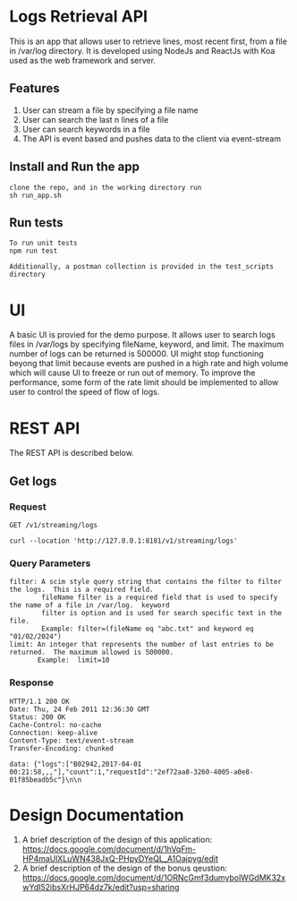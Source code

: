 # Logs Retrieval API

This is an app that allows user to retrieve lines, most recent first,
from a file in /var/log directory.  It is developed using NodeJs and ReactJs with
Koa used as the web framework and server.

## Features
1) User can stream a file by specifying a file name
2) User can search the last n lines of a file
3) User can search keywords in a file
4) The API is event based and pushes data to the client via event-stream

## Install and Run the app

    clone the repo, and in the working directory run
    sh run_app.sh

## Run tests

    To run unit tests
    npm run test

    Additionally, a postman collection is provided in the test_scripts directory

# UI

A basic UI is provied for the demo purpose.  It allows user to search logs files in /var/logs by
specifying fileName, keyword, and limit.  The maximum number of logs can be returned is 500000.
UI might stop functioning beyong that limit because events are pushed in a high rate and high volume
which will cause UI to freeze or run out of memory.  To improve the performance, some form of the rate
limit should be implemented to allow user to control the speed of flow of logs.

# REST API

The REST API is described below.

## Get logs

### Request

`GET /v1/streaming/logs`

    curl --location 'http://127.0.0.1:8181/v1/streaming/logs'

### Query Parameters

    filter: A scim style query string that contains the filter to filter the logs.  This is a required field.
            fileName filter is a required field that is used to specify the name of a file in /var/log.  keyword
            filter is option and is used for search specific text in the file.
            Example: filter=(fileName eq "abc.txt" and keyword eq "01/02/2024")
    limit: An integer that represents the number of last entries to be returned.  The maximum allowed is 500000.
           Example:  limit=10

### Response

    HTTP/1.1 200 OK
    Date: Thu, 24 Feb 2011 12:36:30 GMT
    Status: 200 OK
    Cache-Control: no-cache
    Connection: keep-alive
    Content-Type: text/event-stream
    Transfer-Encoding: chunked

    data: {"logs":["B02942,2017-04-01 00:21:58,,,"],"count":1,"requestId":"2ef72aa8-3260-4005-a0e8-01f85beadb5c"}\n\n

# Design Documentation

1) A brief description of the design of this application: https://docs.google.com/document/d/1hVqFm-HP4maUlXLuWN438JxQ-PHpyDYeQL_A1Oajpyg/edit
2) A brief description of the design of the bonus qeustion: https://docs.google.com/document/d/1ORNcGmf3dumybolWGdMK32xwYdI52ibsXrHJP64dz7k/edit?usp=sharing